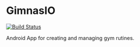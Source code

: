 # GimnasIO

[![Build Status](https://travis-ci.org/dari1495/GimnasIO-server.svg?branch=master)](https://travis-ci.org/dari1495/GimnasIO-server)

Android App for creating and managing gym rutines.
